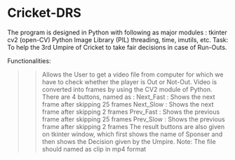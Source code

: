 # Cricket-DRS
The program is designed in Python with following as major modules :
  tkinter
  cv2 (open-CV)
  Python Image Library (PIL)
  threading, time, imutils, etc.
Task:
  To help the 3rd Umpire of Cricket to take fair decisions in case of Run-Outs.

Functionalities:
  >> Allows the User to get a video file from computer for which we have to check whether the player is Out or Not-Out.
  >> Video is converted into frames by using the CV2 module of Python.
  >> There are 4 buttons, named as :
	Next_Fast : Shows the next frame after skipping 25 frames
	Next_Slow : Shows the next frame after skipping 2 frames
	Prev_Fast : Shows the previous frame after skipping 25 frames
	Prev_Slow : Shows the previous frame after skipping 2 frames
  >> The result buttons are also given on tkinter window, which first shows the name of Sponser and then shows the Decision given by the Umpire.
Note: The file should named as clip in mp4 format
